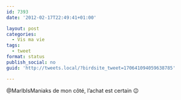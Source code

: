 ```yaml
---
id: 7393
date: '2012-02-17T22:49:41+01:00'

layout: post
categories:
  - Vis ma vie
tags:
  - tweet
format: status
publish_social: no
guid: 'http://tweets.local/?birdsite_tweet=170641094059638785'

---
```


@MarlbIsManiaks de mon côté, l’achat est certain 😉